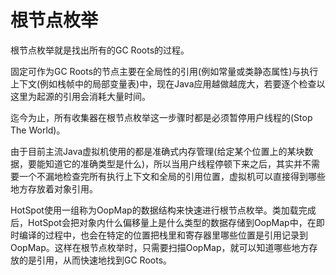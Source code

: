 # 根节点枚举

根节点枚举就是找出所有的GC Roots的过程。

固定可作为GC Roots的节点主要在全局性的引用(例如常量或类静态属性)与执行上下文(例如栈帧中的局部变量表)中，现在Java应用越做越庞大，若要逐个检查以这里为起源的引用会消耗大量时间。

迄今为止，所有收集器在根节点枚举这一步骤时都是必须暂停用户线程的(Stop The World)。

由于目前主流Java虚拟机使用的都是准确式内存管理(给定某个位置上的某块数据，要能知道它的准确类型是什么)，所以当用户线程停顿下来之后，其实并不需要一个不漏地检查完所有执行上下文和全局的引用位置，虚拟机可以直接得到哪些地方存放着对象引用。

HotSpot使用一组称为OopMap的数据结构来快速进行根节点枚举。类加载完成后，HotSpot会把对象内什么偏移量上是什么类型的数据存储到OopMap中，在即时编译的过程中，也会在特定的位置把栈里和寄存器里哪些位置是引用记录到OopMap。这样在根节点枚举时，只需要扫描OopMap，就可以知道哪些地方存放的是引用，从而快速地找到GC Roots。
